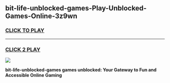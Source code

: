 
## bit-life-unblocked-games-Play-Unblocked-Games-Online-3z9wn
<h3>
<a href="https://premium76.site?title=bit-life-unblocked-games&ref=24A">CLICK TO PLAY</a></h3>
<hr>

<h3>
<a href="https://premium76.site?title=bit-life-unblocked-games&ref=24A">CLICK 2 PLAY</a>
  
</h3>

<a href="https://premium76.site?title=bit-life-unblocked-games&ref=24A"><img src="https://clearcache.store/games.png"></a>


**bit-life-unblocked-games games unblocked: Your Gateway to Fun and Accessible Online Gaming**
